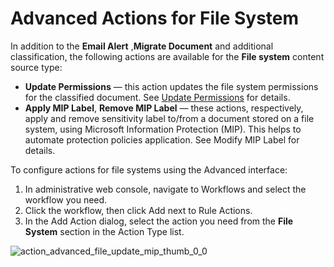 # Advanced Actions for File System

In addition to the **Email Alert** ,**Migrate Document** and additional classification, the
following actions are available for the **File system** content source type:

- **Update Permissions** — this action updates the file system permissions for the classified
  document. See [Update Permissions](/docs/dataclassification/5.7/ndc/admin/workflows/actions/updatepermissions.md) for details.
- **Apply MIP Label**, **Remove MIP Label** — these actions, respectively, apply and remove
  sensitivity label to/from a document stored on a file system, using Microsoft Information
  Protection (MIP). This helps to automate protection policies application. See Modify MIP Label for
  details.

To configure actions for file systems using the Advanced interface:

1. In administrative web console, navigate to Workflows and select the workflow you need.
2. Click the workflow, then click Add next to Rule Actions.
3. In the Add Action dialog, select the action you need from the **File System** section in the
   Action Type list.

![action_advanced_file_update_mip_thumb_0_0](/img/product_docs/dataclassification/ndc/admin/workflows/advancedwindow/action_advanced_file_update_mip_thumb_0_0.webp)
